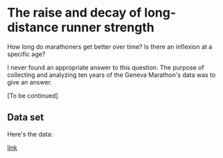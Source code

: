 # The raise and decay of long-distance runner strength

How long do marathoners get better over time? Is there an inflexion at a specific age?

I never found an appropriate answer to this question. The purpose of collecting and analyzing ten years of the Geneva Marathon's data was to give an answer.

[To be continued]

## Data set

Here's the data:

[link](...)